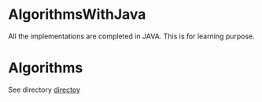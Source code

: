 # AlgorithmsWithJava

All the implementations are completed in JAVA. This is for learning purpose. 

# Algorithms
See directory
[directoy](docs/DIRECTORY.md)
